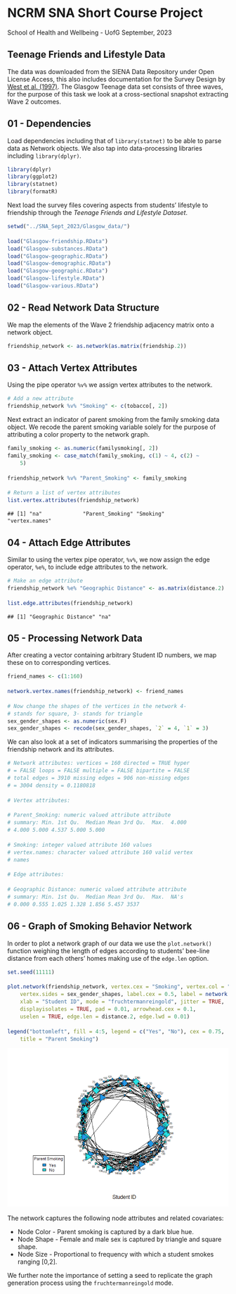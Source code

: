 NCRM SNA Short Course Project
================
School of Health and Wellbeing - UofG
September, 2023

## Teenage Friends and Lifestyle Data

The data was downloaded from the SIENA Data Repository under Open
License Access, this also includes documentation for the Survey Design
by [West et
al. (1997)](https://www.stats.ox.ac.uk/~snijders/siena/Glasgow_data.htm).
The Glasgow Teenage data set consists of three waves, for the purpose of
this task we look at a cross-sectional snapshot extracting Wave 2
outcomes.

## 01 - Dependencies

Load dependencies including that of `library(statnet)` to be able to
parse data as Network objects. We also tap into data-processing
libraries including `library(dplyr)`.

``` r
library(dplyr)
library(ggplot2)
library(statnet)
library(formatR)
```

Next load the survey files covering aspects from students’ lifestyle to
friendship through the *Teenage Friends and Lifestyle Dataset*.

``` r
setwd("../SNA_Sept_2023/Glasgow_data/")

load("Glasgow-friendship.RData")
load("Glasgow-substances.RData")
load("Glasgow-geographic.RData")
load("Glasgow-demographic.RData")
load("Glasgow-geographic.RData")
load("Glasgow-lifestyle.RData")
load("Glasgow-various.RData")
```

## 02 - Read Network Data Structure

We map the elements of the Wave 2 friendship adjacency matrix onto a
network object.

``` r
friendship_network <- as.network(as.matrix(friendship.2))
```

## 03 - Attach Vertex Attributes

Using the pipe operator `%v%` we assign vertex attributes to the
network.

``` r
# Add a new attribute
friendship_network %v% "Smoking" <- c(tobacco[, 2])
```

Next extract an indicator of parent smoking from the family smoking data
object. We recode the parent smoking variable solely for the purpose of
attributing a color property to the network graph.

``` r
family_smoking <- as.numeric(familysmoking[, 2])
family_smoking <- case_match(family_smoking, c(1) ~ 4, c(2) ~
    5)

friendship_network %v% "Parent_Smoking" <- family_smoking

# Return a list of vertex attributes
list.vertex.attributes(friendship_network)
```

    ## [1] "na"             "Parent_Smoking" "Smoking"        "vertex.names"

## 04 - Attach Edge Attributes

Similar to using the vertex pipe operator, `%v%`, we now assign the edge
operator, `%e%`, to include edge attributes to the network.

``` r
# Make an edge attribute
friendship_network %e% "Geographic Distance" <- as.matrix(distance.2)

list.edge.attributes(friendship_network)
```

    ## [1] "Geographic Distance" "na"

## 05 - Processing Network Data

After creating a vector containing arbitrary Student ID numbers, we map
these on to corresponding vertices.

``` r
friend_names <- c(1:160)

network.vertex.names(friendship_network) <- friend_names

# Now change the shapes of the vertices in the network 4-
# stands for square, 3- stands for triangle
sex_gender_shapes <- as.numeric(sex.F)
sex_gender_shapes <- recode(sex_gender_shapes, `2` = 4, `1` = 3)
```

We can also look at a set of indicators summarising the properties of
the friendship network and its attributes.

``` r
# Network attributes: vertices = 160 directed = TRUE hyper
# = FALSE loops = FALSE multiple = FALSE bipartite = FALSE
# total edges = 3910 missing edges = 906 non-missing edges
# = 3004 density = 0.1180818

# Vertex attributes:

# Parent_Smoking: numeric valued attribute attribute
# summary: Min. 1st Qu.  Median Mean 3rd Qu.  Max.  4.000
# 4.000 5.000 4.537 5.000 5.000

# Smoking: integer valued attribute 160 values
# vertex.names: character valued attribute 160 valid vertex
# names

# Edge attributes:

# Geographic Distance: numeric valued attribute attribute
# summary: Min. 1st Qu.  Median Mean 3rd Qu.  Max.  NA's
# 0.000 0.555 1.025 1.328 1.856 5.457 3537
```

## 06 - Graph of Smoking Behavior Network

In order to plot a network graph of our data we use the `plot.network()`
function weighing the length of edges according to students’ bee-line
distance from each others’ homes making use of the `edge.len` option.

``` r
set.seed(11111)

plot.network(friendship_network, vertex.cex = "Smoking", vertex.col = "Parent_Smoking",
    vertex.sides = sex_gender_shapes, label.cex = 0.5, label = network.vertex.names(friendship_network),
    xlab = "Student ID", mode = "fruchtermanreingold", jitter = TRUE,
    displayisolates = TRUE, pad = 0.01, arrowhead.cex = 0.1,
    uselen = TRUE, edge.len = distance.2, edge.lwd = 0.01)

legend("bottomleft", fill = 4:5, legend = c("Yes", "No"), cex = 0.75,
    title = "Parent Smoking")
```

![](01_Network_Graph.png)<!-- -->

The network captures the following node attributes and related
covariates:

- Node Color - Parent smoking is captured by a dark blue hue.
- Node Shape - Female and male sex is captured by triangle and square
  shape.
- Node Size - Proportional to frequency with which a student smokes
  ranging \[0,2\].

We further note the importance of setting a seed to replicate the graph
generation process using the `fruchtermanreingold` mode.
